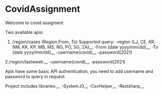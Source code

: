 # CovidAssignment
Welcome to covid assigment

Two available apis:
1. /region/cases (Region,From, To)
  Supported query:
  -region (LJ, CE, KR, NM, KK, KP, MB, MS, NG, PO, SG, ZA)__
  -From (date yyyy/mm/dd)__
  -To (date yyyy/mm/dd)__
  -username(covid)__
  -password(2021)
  
 2./region/lastweek:__
  -username(covid)__
  -password(2021)
  
Apis have some basic API authentication, you need to add username and password to query in request.

Project includes libraries:__
  -System.IO__
  -CsvHelper__
  -Restsharp__
